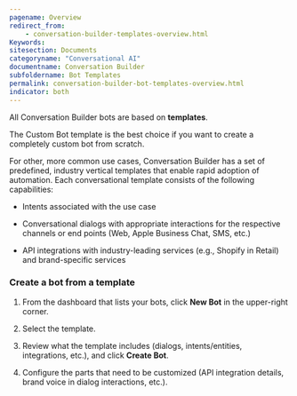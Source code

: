 ```yaml
---
pagename: Overview
redirect_from:
    - conversation-builder-templates-overview.html
Keywords:
sitesection: Documents
categoryname: "Conversational AI"
documentname: Conversation Builder
subfoldername: Bot Templates
permalink: conversation-builder-bot-templates-overview.html
indicator: both
---
```


All Conversation Builder bots are based on **templates**.

The Custom Bot template is the best choice if you want to create a completely custom bot from scratch.

For other, more common use cases, Conversation Builder has a set of predefined, industry vertical templates that enable rapid adoption of automation. Each conversational template consists of the following capabilities:

* Intents associated with the use case

* Conversational dialogs with appropriate interactions for the respective channels or end points (Web, Apple Business Chat, SMS, etc.)

* API integrations with industry-leading services (e.g., Shopify in Retail) and brand-specific services

### Create a bot from a template

1. From the dashboard that lists your bots, click **New Bot** in the upper-right corner.

2. Select the template.

3. Review what the template includes (dialogs, intents/entities, integrations, etc.), and click **Create Bot**.

4. Configure the parts that need to be customized (API integration details, brand voice in dialog interactions, etc.).
